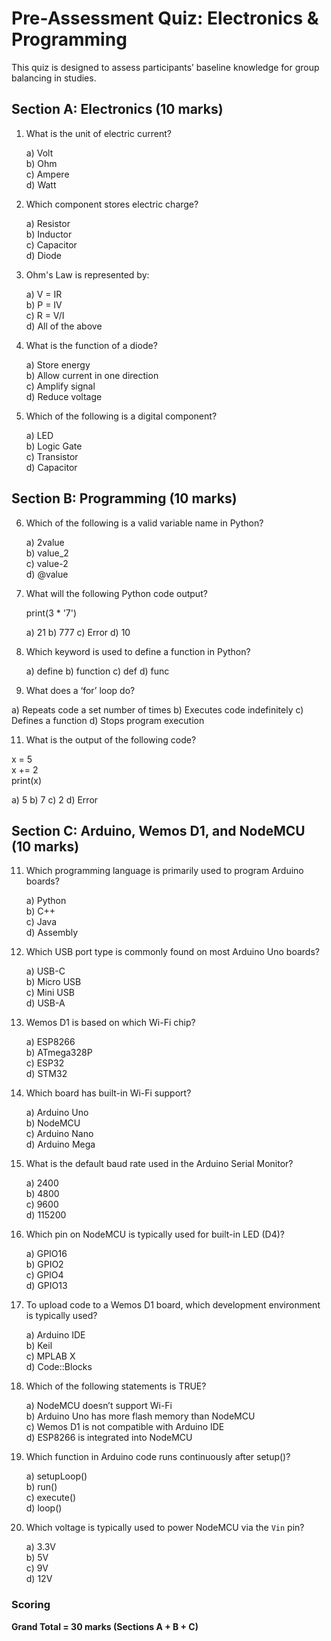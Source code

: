 # Pre-Assessment Quiz: Electronics & Programming

This quiz is designed to assess participants’ baseline knowledge for group balancing in studies.

## Section A: Electronics (10 marks)

1. What is the unit of electric current?

   a) Volt  
   b) Ohm  
   c) Ampere  
   d) Watt  

2. Which component stores electric charge? 

   a) Resistor  
   b) Inductor  
   c) Capacitor  
   d) Diode  

3. Ohm's Law is represented by:

   a) V = IR  
   b) P = IV  
   c) R = V/I  
   d) All of the above  

4. What is the function of a diode?  

   a) Store energy  
   b) Allow current in one direction  
   c) Amplify signal  
   d) Reduce voltage  

5. Which of the following is a digital component? 
  
   a) LED  
   b) Logic Gate  
   c) Transistor  
   d) Capacitor  

## Section B: Programming (10 marks)

6. Which of the following is a valid variable name in Python?  

   a) 2value  
   b) value_2  
   c) value-2  
   d) @value  

7. What will the following Python code output? 

   print(3 * '7')

   a) 21
   b) 777
   c) Error
   d) 10

9. Which keyword is used to define a function in Python?


   a) define
   b) function
   c) def
   d) func

11. What does a ‘for’ loop do?

   
   a) Repeats code a set number of times
   b) Executes code indefinitely
   c) Defines a function
   d) Stops program execution

11. What is the output of the following code?

x = 5  
x += 2  
print(x)

   
   a) 5
   b) 7
   c) 2
   d) Error

## Section C: Arduino, Wemos D1, and NodeMCU (10 marks)

11. Which programming language is primarily used to program Arduino boards?

    a) Python  
    b) C++  
    c) Java  
    d) Assembly  

12. Which USB port type is commonly found on most Arduino Uno boards?

    a) USB-C  
    b) Micro USB  
    c) Mini USB  
    d) USB-A  

13. Wemos D1 is based on which Wi-Fi chip?

    a) ESP8266  
    b) ATmega328P  
    c) ESP32  
    d) STM32  

14. Which board has built-in Wi-Fi support?  

    a) Arduino Uno  
    b) NodeMCU  
    c) Arduino Nano  
    d) Arduino Mega  

15. What is the default baud rate used in the Arduino Serial Monitor?

    a) 2400  
    b) 4800  
    c) 9600  
    d) 115200  

16. Which pin on NodeMCU is typically used for built-in LED (D4)?

    a) GPIO16  
    b) GPIO2  
    c) GPIO4  
    d) GPIO13  

17. To upload code to a Wemos D1 board, which development environment is typically used? 

    a) Arduino IDE  
    b) Keil  
    c) MPLAB X  
    d) Code::Blocks  

18. Which of the following statements is TRUE?

    a) NodeMCU doesn’t support Wi-Fi  
    b) Arduino Uno has more flash memory than NodeMCU  
    c) Wemos D1 is not compatible with Arduino IDE  
    d) ESP8266 is integrated into NodeMCU  

19. Which function in Arduino code runs continuously after setup()?

    a) setupLoop()  
    b) run()  
    c) execute()  
    d) loop()  

20. Which voltage is typically used to power NodeMCU via the `Vin` pin?

    a) 3.3V  
    b) 5V  
    c) 9V  
    d) 12V  



### Scoring
**Grand Total = 30 marks (Sections A + B + C)**

